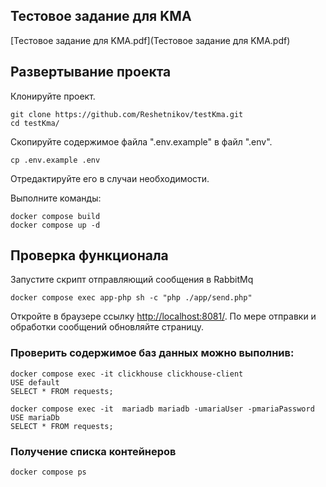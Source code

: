 ## Тестовое задание для KMA
[Тестовое задание для KMA.pdf](Тестовое задание для KMA.pdf)

## Развертывание проекта
Клонируйте проект.
```
git clone https://github.com/Reshetnikov/testKma.git
cd testKma/
```
Скопируйте содержимое файла ".env.example" в файл ".env".
```
cp .env.example .env
```
Отредактируйте его в случаи необходимости.

Выполните команды:
```
docker compose build
docker compose up -d
```

## Проверка функционала
Запустите скрипт отправляющий сообщения в RabbitMq
```
docker compose exec app-php sh -c "php ./app/send.php"
```
Откройте в браузере ссылку [http://localhost:8081/](http://localhost:8081/). По мере отправки и обработки сообщений обновляйте страницу.


### Проверить содержимое баз данных можно выполнив:
```
docker compose exec -it clickhouse clickhouse-client
USE default
SELECT * FROM requests;
```
```
docker compose exec -it  mariadb mariadb -umariaUser -pmariaPassword
USE mariaDb
SELECT * FROM requests;
```
### Получение списка контейнеров
```
docker compose ps
```